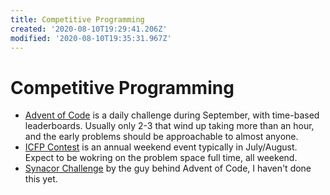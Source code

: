 ```yaml
---
title: Competitive Programming
created: '2020-08-10T19:29:41.206Z'
modified: '2020-08-10T19:35:31.967Z'
---
```


# Competitive Programming

- [Advent of Code](https://adventofcode.com/) is a daily challenge during September, with time-based leaderboards. Usually only 2-3 that wind up taking more than an hour, and the early problems should be approachable to almost anyone.
- [ICFP Contest](https://www.icfpconference.org/contest.html) is an annual weekend event typically in July/August. Expect to be wokring on the problem space full time, all weekend.
- [Synacor Challenge](https://challenge.synacor.com/) by the guy behind Advent of Code, I haven't done this yet.

